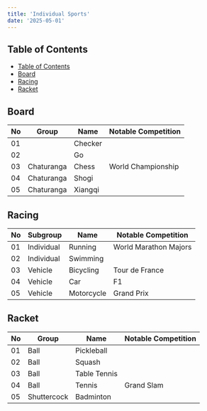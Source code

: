 ```yaml
---
title: 'Individual Sports'
date: '2025-05-01'
---
```


## Table of Contents

- [Table of Contents](#table-of-contents)
- [Board](#board)
- [Racing](#racing)
- [Racket](#racket)

## Board

| No  | Group      | Name    | Notable Competition |
| --- | ---------- | ------- | ------------------- |
| 01  |            | Checker |                     |
| 02  |            | Go      |                     |
| 03  | Chaturanga | Chess   | World Championship  |
| 04  | Chaturanga | Shogi   |                     |
| 05  | Chaturanga | Xiangqi |                     |

## Racing

| No  | Subgroup   | Name       | Notable Competition   |
| --- | ---------- | ---------- | --------------------- |
| 01  | Individual | Running    | World Marathon Majors |
| 02  | Individual | Swimming   |                       |
| 03  | Vehicle    | Bicycling  | Tour de France        |
| 04  | Vehicle    | Car        | F1                    |
| 05  | Vehicle    | Motorcycle | Grand Prix            |

## Racket

| No  | Group       | Name         | Notable Competition |
| --- | ----------- | ------------ | ------------------- |
| 01  | Ball        | Pickleball   |                     |
| 02  | Ball        | Squash       |                     |
| 03  | Ball        | Table Tennis |                     |
| 04  | Ball        | Tennis       | Grand Slam          |
| 05  | Shuttercock | Badminton    |                     |
